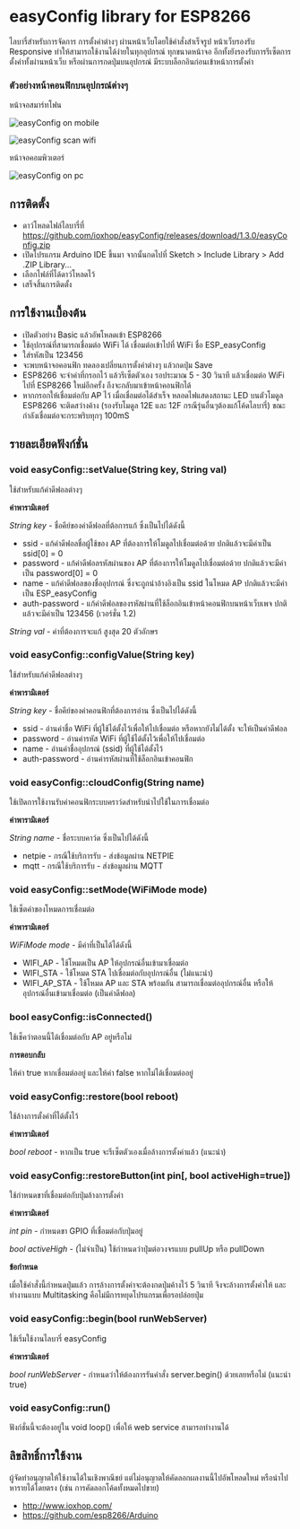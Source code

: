 # easyConfig library for ESP8266
ไลบารี่สำหรับการจัดการ การตั้งค่าต่างๆ ผ่านหน้าเว็บโดยใช้คำสั่งสำเร็จรูป หน้าเว็บรองรับ Responsive ทำให้สามารถใช้งานได้ง่ายในทุกอุปกรณ์ ทุกขนาดหน้าจอ อีกทั้งยังรองรับการรีเซ็ตการตั้งค่าทั้งผ่านหน้าเว็บ หรือผ่านการกดปุ่มบนอุปกรณ์ มีระบบล็อกอินก่อนเข้าหน้าการตั้งค่า

### ตัวอย่างหน้าคอนฟิกบนอุปกรณ์ต่างๆ
หน้าจอสมาร์ทโฟน

![easyConfig on mobile](http://a.lnwpic.com/o3q49n.jpg)

![easyConfig scan wifi](http://a.lnwpic.com/e2j2go.png)

หน้าจอคอมพิวเตอร์

![easyConfig on pc](http://a.lnwpic.com/bs1pkp.jpg)



## การติดตั้ง
 * ดาว์โหลดไฟล์ไลบารี่ที่ https://github.com/ioxhop/easyConfig/releases/download/1.3.0/easyConfig.zip
 * เปิดโปรแกรม Arduino IDE ขึ้นมา จากนั้นกดไปที่ Sketch > Include Library > Add .ZIP Library...
 * เลือกไฟล์ที่ได้ดาว์โหลดไว้
 * เสร็จสิ้นการติดตั้ง

## การใช้งานเบื้องต้น
 * เปิดตัวอย่าง Basic แล้วอัพโหลดเข้า ESP8266
 * ใช้อุปกรณ์ที่สามารถเชื่อมต่อ WiFi ได้ เชื่อมต่อเข้าไปที่ WiFi ชื่อ ESP_easyConfig
 * ใส่รหัสเป็น 123456
 * จะพบหน้าจอคอนฟิก ทดลองเปลี่ยนการตั้งค่าต่างๆ แล้วกดปุ่ม Save
 * ESP8266 จะจำค่าที่กรอกไว้ แล้วรีเซ็ตตัวเอง รอประมาณ 5 - 30 วินาที แล้วเชื่อมต่อ WiFi ไปที่ ESP8266 ใหม่อีกครั้ง ถึงจะกลับมาเข้าหน้าคอนฟิกได้
 * หากกรอกให้เชื่อมต่อกับ AP ไว้ เมื่อเชื่อมต่อได้สำเร็จ หลอดไฟแสดงสถานะ LED บนตัวโมดูล ESP8266 จะติดสว่างค้าง (รองรับโมดูล 12E และ 12F กรณีรุ่นอื่นๆต้องแก้โค้ดไลบารี่) ขณะกำลังเชื่อมต่อจะกระพริบทุกๆ 100mS

## รายละเอียดฟังก์ชั่น
### void easyConfig::setValue(String key, String val)
ใช้สำหรับแก้ค่าดีฟอลต่างๆ

**ค่าพารามิเตอร์**

*String key* - ชื่อคีย์ของค่าดีฟอลที่ต้อการแก้ ซึ่งเป็นไปได้ดังนี้
 * ssid - แก้ค่าดีฟอลชื่อผู้ใช้ของ AP ที่ต้องการให้โมดูลไปเชื่อมต่อด้วย ปกติแล้วจะมีค่าเป็น ssid[0] = 0
 * password - แก้ค่าดีฟอลรหัสผ่านของ AP ที่ต้องการให้โมดูลไปเชื่อมต่อด้วย ปกติแล้วจะมีค่าเป็น password[0] = 0
 * name - แก้ค่าดีฟอลของชื่ออุปกรณ์ ซึ่งจะถูกนำอ้างอิงเป็น ssid ในโหมด AP ปกติแล้วจะมีค่าเป็น ESP_easyConfig
 * auth-password - แก้ค่าดีฟอลของรหัสผ่านที่ใช้ล็อกอินเข้าหน้าคอนฟิกบนหน้าเว็บเพจ ปกติแล้วจะมีค่าเป็น 123456 (เวอร์ชั่น 1.2)

*String val* - ค่าที่ต้องการจะแก้ สูงสุด 20 ตัวอักษร

### void easyConfig::configValue(String key)
ใช้สำหรับแก้ค่าดีฟอลต่างๆ

**ค่าพารามิเตอร์**

*String key* - ชื่อคีย์ของค่าคอนฟิกที่ต้องการอ่าน ซึ่งเป็นไปได้ดังนี้
 * ssid - อ่านค่าชื่อ WiFi ที่ผู้ใช้ได้ตั้งไว้เพื่อให้ไปเชื่อมต่อ หรือหากยังไม่ได้ตั้ง จะให้เป็นค่าดีฟอล
 * password - อ่านค่ารหัส WiFi ที่ผู้ใช้ได้ตั้งไว้เพื่อให้ไปเชื่อมต่อ
 * name - อ่านค่าชื่ออุปกรณ์ (ssid) ที่ผู้ใช้ได้ตั้งไว้
 * auth-password - อ่านค่ารหัสผ่านที่ใช้ล็อกอินเข้าคอนฟิก

### void easyConfig::cloudConfig(String name)
ใช้เปิดการใช้งานรับค่าคอนฟิกระบบคราว์ดสำหรับนำไปใช้ในการเชื่อมต่อ

**ค่าพารามิเตอร์**

*String name* - ชื่อระบบคาว์ด ซึ่งเป็นไปได้ดังนี้
 * netpie - กรณีใช้บริการรับ - ส่งข้อมูลผ่าน NETPIE
 * mqtt - กรณีใช้บริการรับ - ส่งข้อมูลผ่าน MQTT
 
### void easyConfig::setMode(WiFiMode mode)
ใช้เซ็ตค่าของโหมดการเชื่อมต่อ


**ค่าพารามิเตอร์**

*WiFiMode mode* - มีค่าที่เป็นได้ได้ดังนี้
 * WIFI_AP - ใช้โหมดเป็น AP ให้อุปกรณ์อื่นเข้ามาเชื่อมต่อ
 * WIFI_STA - ใช้โหมด STA ไปเชื่อมต่อกับอุปกรณ์อื่น (ไม่แนะนำ)
 * WIFI_AP_STA  - ใช้โหมด AP และ STA พร้อมกัน สามารถเชื่อมต่ออุปกรณ์อื่น หรือให้อุปกรณ์อื่นเข้ามาเชื่อมต่อ (เป็นค่าดีฟอล)

### bool easyConfig::isConnected()
ใช้เช็คว่าตอนนี้ได้เชื่อมต่อกับ AP อยู่หรือไม่


**การตอบกลับ**

ให้ค่า true หากเชื่อมต่ออยู่ และให้ค่า false หากไม่ได้เชื่อมต่ออยู่

### void easyConfig::restore(bool reboot)
ใช้ล้างการตั้งค่าที่ได้ตั้งไว้

**ค่าพารามิเตอร์**

*bool reboot* - หากเป็น true จะรีเซ็ตตัวเองเมื่อล้างการตั้งค่าแล้ว (แนะนำ)

### void easyConfig::restoreButton(int pin[, bool activeHigh=true])
ใช้กำหนดขาที่เชื่อมต่อกับปุ่มล้างการตั้งค่า


**ค่าพารามิเตอร์**

*int pin* - กำหนดขา GPIO ที่เชื่อมต่อกับปุ่มอยู่

*bool activeHigh* - (ไม่จำเป็น) ใช้กำหนดว่าปุ่มต่อวงจรแบบ pullUp หรือ pullDown


**ข้อกำหนด**

เมื่อใช้คำสั่งนี้กำหนดปุ่มแล้ว การล้างการตั้งค่าจะต้องกดปุ่มค้างไว้ 5 วินาที จึงจะล้างการตั้งค่าให้ และทำงานแบบ Multitasking คือไม่มีการหยุดโปรแกรมเพื่อรอปล่อยปุ่ม

### void easyConfig::begin(bool runWebServer)
ใช้เริ่มใช้งานไลบารี่ easyConfig


**ค่าพารามิเตอร์**

*bool runWebServer* - กำหนดว่าให้ต้องการรันคำสั่ง server.begin() ด้วยเลยหรือไม่ (แนะนำ true)

### void easyConfig::run()
ฟังก์ชั่นนี้จะต้องอยู่ใน void loop() เพื่อให้ web service สามารถทำงานได้

## ลิขสิทธิ์การใช้งาน
ผู้จัดทำอนุญาตให้ใช้งานได้ในเชิงพาณีชย์ แต่ไม่อนุญาตให้คัดลอกผลงานนี้ไปอัพโหลดใหม่ หรือนำไปหารายได้โดยตรง (เช่น การคัดลอกโค้ดทั้งหมดไปขาย)
 * http://www.ioxhop.com/
 * https://github.com/esp8266/Arduino
